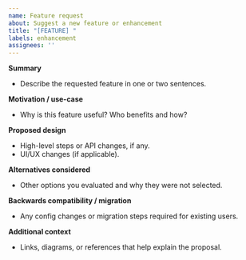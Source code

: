 ```yaml
---
name: Feature request
about: Suggest a new feature or enhancement
title: "[FEATURE] "
labels: enhancement
assignees: ''
---
```


**Summary**
- Describe the requested feature in one or two sentences.

**Motivation / use-case**
- Why is this feature useful? Who benefits and how?

**Proposed design**
- High-level steps or API changes, if any.
- UI/UX changes (if applicable).

**Alternatives considered**
- Other options you evaluated and why they were not selected.

**Backwards compatibility / migration**
- Any config changes or migration steps required for existing users.

**Additional context**
- Links, diagrams, or references that help explain the proposal.
